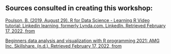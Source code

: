 ## Sources consulted in creating this workshop:
[Poulson, B. (2019, August 29). R for Data Science - Learning R Video tutorial: Linkedin learning, formerly Lynda.com. LinkedIn. Retrieved February 17, 2022, from](https://www.linkedin.com/learning/learning-r-2/r-for-data-science?autoAdvance=true&amp;autoSkip=false&amp;autoplay=true&amp;resume=true&amp;u=43607124)

[Beginners data analysis and visualization with R programming 2021: AMG Inc. Skillshare. (n.d.). Retrieved February 17, 2022, from](https://www.skillshare.com/classes/Beginners-Data-Analysis-and-Visualization-with-R-Programming-2021/912801753/projects?via=member-home-EnrolledClassesLessonsSection)






